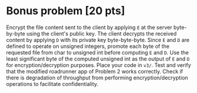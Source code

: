 # Bonus problem [20 pts]

Encrypt the file content sent to the client by applying `E` at the server
byte-by-byte using the client's public key. The client decrypts the received
content by applying `D` with its private key byte-byte-byte. Since `E` and `D`
are defined to operate on unsigned integers, promote each byte of the requested
file from char to unsigned int before computing `E` and `D`. Use the least
significant byte of the computed unsigned int as the output of `E` and `D` for
encryption/decryption purposes. Place your code in `v3/`. Test and verify that
the modified roadrunner app of Problem 2 works correctly. Check if there is
degradation of throughput from performing encryption/decryption operations to
facilitate confidentiality.
